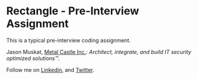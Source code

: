 # Rectangle - Pre-Interview Assignment
This is a typical pre-interview coding assignment.

Jason Muskat, [Metal Castle Inc.](http://www.metalcastle.ca/): *Architect, integrate, and build IT security optimized solutions&trade;.*

Follow me on [Linkedin](https://www.linkedin.com/in/jasonmuskat/), and [Twitter](https://twitter.com/MetalCastleInc).
